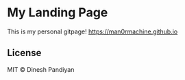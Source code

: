 # My Landing Page   
This is my personal gitpage!
https://man0rmachine.github.io

## License

MIT © Dinesh Pandiyan
